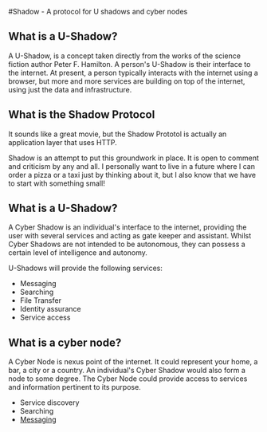 #Shadow - A protocol for U shadows and cyber nodes

## What is a U-Shadow?

A U-Shadow, is a concept taken directly from the works of the science fiction author Peter F. Hamilton. A person's U-Shadow is their interface to the internet. At present, a person typically interacts with the internet using a browser, but more and more services are building on top of the internet, using just the data and infrastructure.

## What is the Shadow Protocol

It sounds like a great movie, but the Shadow Prototol is actually an application layer that uses HTTP.

Shadow is an attempt to put this groundwork in place. It is open to comment and criticism by any and all. I personally want to live in a future where I can order a pizza or a taxi just by thinking about it, but I also know that we have to start with something small!

## What is a U-Shadow?

A Cyber Shadow is an individual's interface to the internet, providing the user with several services and acting as gate keeper and assistant. Whilst Cyber Shadows are not intended to be autonomous, they can possess a certain level of intelligence and autonomy.

U-Shadows will provide the following services:

- Messaging
- Searching
- File Transfer
- Identity assurance
- Service access

## What is a cyber node?

A Cyber Node is nexus point of the internet. It could represent your home, a bar, a city or a country. An individual's Cyber Shadow would also form a node to some degree. The Cyber Node could provide access to services and information pertinent to its purpose.

- Service discovery
- Searching
- [Messaging](/docs/messaging.md)

